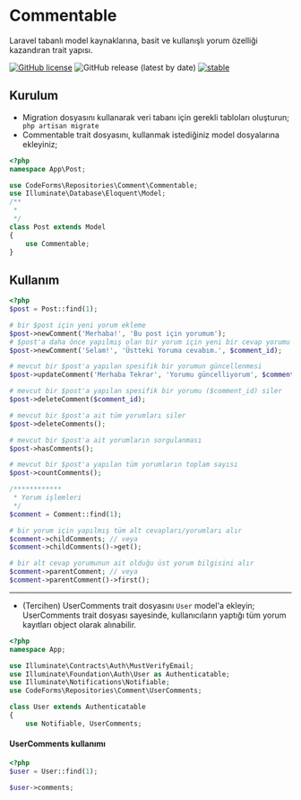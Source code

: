 # Commentable
Laravel tabanlı model kaynaklarına, basit ve kullanışlı yorum özelliği kazandıran trait yapısı.

[![GitHub license](https://img.shields.io/github/license/codeforms/Commentable)](https://github.com/codeforms/Commentable/blob/master/LICENSE)
![GitHub release (latest by date)](https://img.shields.io/github/v/release/codeforms/Commentable)
[![stable](http://badges.github.io/stability-badges/dist/stable.svg)](https://github.com/codeforms/Commentable/releases)

## Kurulum
* Migration dosyasını kullanarak veri tabanı için gerekli tabloları oluşturun;
``` php artisan migrate```
* Commentable trait dosyasını, kullanmak istediğiniz model dosyalarına ekleyiniz;
```php
<?php
namespace App\Post;

use CodeForms\Repositories\Comment\Commentable;
use Illuminate\Database\Eloquent\Model;
/**
 * 
 */
class Post extends Model 
{
	use Commentable;
}
```

## Kullanım
```php
<?php
$post = Post::find(1);

# bir $post için yeni yorum ekleme
$post->newComment('Merhaba!', 'Bu post için yorumum');
# $post'a daha önce yapılmış olan bir yorum için yeni bir cevap yorumu eklenecekse
$post->newComment('Selam!', 'Üstteki Yoruma cevabım.', $comment_id); 

# mevcut bir $post'a yapılan spesifik bir yorumun güncellenmesi
$post->updateComment('Merhaba Tekrar', 'Yorumu güncelliyorum', $comment_id);

# mevcut bir $post'a yapılan spesifik bir yorumu ($comment_id) siler
$post->deleteComment($comment_id);

# mevcut bir $post'a ait tüm yorumları siler
$post->deleteComments();

# mevcut bir $post'a ait yorumların sorgulanması
$post->hasComments();

# mevcut bir $post'a yapılan tüm yorumların toplam sayısı
$post->countComments();

/************
 * Yorum işlemleri
 */
$comment = Comment::find(1);

# bir yorum için yapılmış tüm alt cevapları/yorumları alır
$comment->childComments; // veya
$comment->childComments()->get();

# bir alt cevap yorumunun ait olduğu üst yorum bilgisini alır
$comment->parentComment; // veya
$comment->parentComment()->first();
``` 
---
* (Tercihen) UserComments trait dosyasını ```User``` model'a ekleyin;
UserComments trait dosyası sayesinde, kullanıcıların yaptığı tüm yorum kayıtları object olarak alınabilir.
```php
<?php
namespace App;

use Illuminate\Contracts\Auth\MustVerifyEmail;
use Illuminate\Foundation\Auth\User as Authenticatable;
use Illuminate\Notifications\Notifiable;
use CodeForms\Repositories\Comment\UserComments;

class User extends Authenticatable
{
    use Notifiable, UserComments;
```

#### UserComments kullanımı
```php
<?php
$user = User::find(1);

$user->comments;
```
